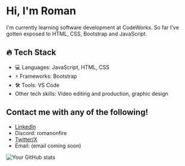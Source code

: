 # Hi, I'm Roman

I'm currently learning software development at CodeWorks. So far I've gotten exposed to HTML, CSS, Bootstrap and JavaScript.

## 🔥 Tech Stack
- 💻 Languages: JavaScript, HTML, CSS
- ⚡ Frameworks: Bootstrap
- 🛠 Tools: VS Code
- Other tech skills: Video editing and production, graphic design

## Contact me with any of the following!
- [LinkedIn](https://www.linkedin.com/in/romanolsen1/)
- Discord: romanonfire
- [Twitter/X](https://www.x.com/romanolsenhq)
- Email: (email coming soon)


![Your GitHub stats](https://github-readme-stats.vercel.app/api?username=RomanOlsen&show_icons=true&theme=light)

<!--
**RomanOlsen/RomanOlsen** is a ✨ _special_ ✨ repository because its `README.md` (this file) appears on your GitHub profile.

Here are some ideas to get you started:

- 🔭 I’m currently working on ...
- 🌱 I’m currently learning ...
- 👯 I’m looking to collaborate on ...
- 🤔 I’m looking for help with ...
- 💬 Ask me about ...
- 📫 How to reach me: ...
- 😄 Pronouns: ...
- ⚡ Fun fact: ...
-->
